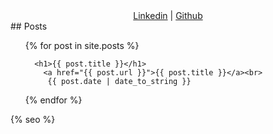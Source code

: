 <center> <a href="https://www.linkedin.com/in/michaelmeade3">Linkedin</a> |  <a href="https://github.com/Michael-Meade">Github</a></center>
## Posts
<ul>
  {% for post in site.posts %}

      <h1>{{ post.title }}</h1>
        <a href="{{ post.url }}">{{ post.title }}</a><br>
         {{ post.date | date_to_string }}

  {% endfor %}
</ul>
 {% seo %}
